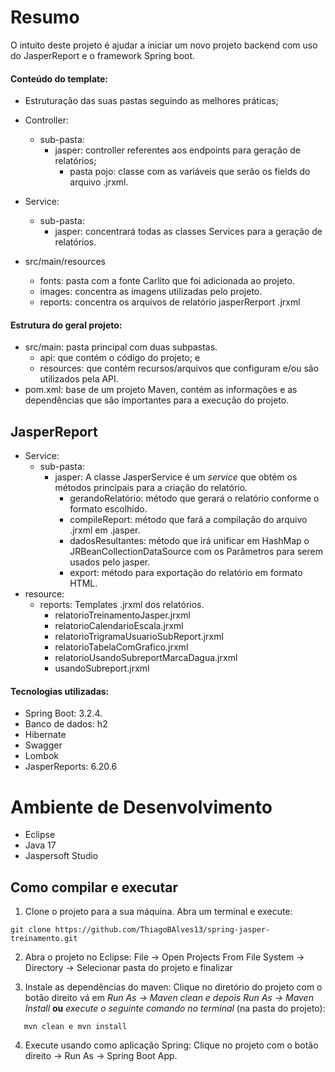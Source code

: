 # Resumo

O intuito deste projeto é ajudar a iniciar um novo projeto backend com uso do JasperReport e o framework Spring boot.

<h4> Conteúdo do template:</h4>

- Estruturação das suas pastas seguindo as melhores práticas;
- Controller: 
    - sub-pasta:
        - jasper: controller referentes aos endpoints para geração de relatórios;
            - pasta pojo: classe com as variáveis que serão os fields do arquivo .jrxml.
- Service: 
    - sub-pasta:
        - jasper: concentrará todas as classes Services para a geração de relatórios.

- src/main/resources
    - fonts: pasta com a fonte Carlito que foi adicionada ao projeto.
    - images: concentra as imagens utilizadas pelo projeto.
    - reports: concentra os arquivos de relatório jasperRerport .jrxml

<h4> Estrutura do geral projeto: </h4>

- src/main: pasta principal com duas subpastas.
    - api: que contém o código do projeto; e
    - resources: que contém recursos/arquivos que configuram e/ou são utilizados pela API.
- pom.xml: base de um projeto Maven, contém as informações e as dependências que são importantes para a execução do projeto.

<h2> JasperReport </h2>

- Service: 
    - sub-pasta:
        - jasper: A classe JasperService é um <i>service</i> que obtém os métodos principais para a criação do relatório. 
            - gerandoRelatório: método que gerará o relatório conforme o formato escolhido.
            - compileReport: método que fará a compilação do arquivo .jrxml em .jasper.
            - dadosResultantes: método que irá unificar em HashMap o JRBeanCollectionDataSource com os Parâmetros para serem usados pelo jasper.
            - export: método para exportação do relatório em formato HTML.
- resource:
    - reports: Templates .jrxml dos relatórios.
        - relatorioTreinamentoJasper.jrxml
        - relatorioCalendarioEscala.jrxml
        - relatorioTrigramaUsuarioSubReport.jrxml
        - relatorioTabelaComGrafico.jrxml
        - relatorioUsandoSubreportMarcaDagua.jrxml
        - usandoSubreport.jrxml


<h4> Tecnologias utilizadas: </h4>

- Spring Boot: 3.2.4.
- Banco de dados: h2
- Hibernate
- Swagger
- Lombok
- JasperReports: 6.20.6


# Ambiente de Desenvolvimento

- Eclipse
- Java 17
- Jaspersoft Studio

## Como compilar e executar 

1. Clone o projeto para a sua máquina. Abra um terminal e execute:
```
git clone https://github.com/ThiagoBAlves13/spring-jasper-treinamento.git
```
2. Abra o projeto no Eclipse: File -> Open Projects From File System -> Directory -> Selecionar pasta do projeto e finalizar

3. Instale as dependências do maven: Clique no diretório do projeto com o botão direito vá em _Run As -> Maven clean e depois Run As -> Maven Install_
 **ou** _execute o seguinte comando no terminal_ (na pasta do projeto): 
 ```
    mvn clean e mvn install
 ```

4. Execute usando como aplicação Spring: Clique no projeto com o botão direito -> Run As -> Spring Boot App.
